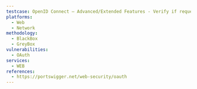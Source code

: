 ```yaml
---
testcase: OpenID Connect – Advanced/Extended Features - Verify if request_uri JWT imports and referenced payloads are securely fetched, validated, and do not allow bypassing restrictions on redirect_uri or scope. Web (HTTP/HTTPS) service
platforms: 
  - Web
  - Network
methodology: 
  - BlackBox
  - GreyBox
vulnerabilities:
  - OAuth
services:
  - WEB
references:
  - https://portswigger.net/web-security/oauth
---
```

